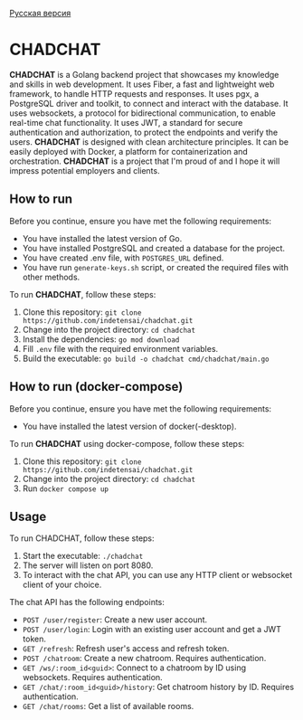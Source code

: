 [Русская версия](https://github.com/indetensai/chadchat/blob/main/README_ru.md)

# CHADCHAT
**CHADCHAT** is a Golang backend project that showcases my knowledge and skills in web development. It uses Fiber, a fast and lightweight web framework, to handle HTTP requests and responses. It uses pgx, a PostgreSQL driver and toolkit, to connect and interact with the database. It uses websockets, a protocol for bidirectional communication, to enable real-time chat functionality. It uses JWT, a standard for secure authentication and authorization, to protect the endpoints and verify the users. **CHADCHAT** is designed with clean architecture principles. It can be easily deployed with Docker, a platform for containerization and orchestration. **CHADCHAT** is a project that I'm proud of and I hope it will impress potential employers and clients.

## How to run
Before you continue, ensure you have met the following requirements:
- You have installed the latest version of Go.
- You have installed PostgreSQL and created a database for the project.
- You have created .env file, with `POSTGRES_URL` defined.
- You have run `generate-keys.sh` script, or created the required files with other methods.

To run **CHADCHAT**, follow these steps:
1. Clone this repository: `git clone https://github.com/indetensai/chadchat.git`
2. Change into the project directory: `cd chadchat`
3. Install the dependencies: `go mod download`
4. Fill `.env` file with the required environment variables.
5. Build the executable: `go build -o chadchat cmd/chadchat/main.go`

## How to run (docker-compose)
Before you continue, ensure you have met the following requirements:
- You have installed the latest version of docker(-desktop).

To run **CHADCHAT** using docker-compose, follow these steps:
1. Clone this repository: `git clone https://github.com/indetensai/chadchat.git`
2. Change into the project directory: `cd chadchat`
3. Run `docker compose up`

## Usage
To run CHADCHAT, follow these steps:
1. Start the executable: `./chadchat`
2. The server will listen on port 8080.
3. To interact with the chat API, you can use any HTTP client or websocket client of your choice.

The chat API has the following endpoints:
- `POST /user/register`: Create a new user account.
- `POST /user/login`: Login with an existing user account and get a JWT token.
- `GET /refresh`: Refresh user's access and refresh token.
- `POST /chatroom`: Create a new chatroom. Requires authentication.
- `GET /ws/:room_id<guid>`: Connect to a chatroom by ID using websockets. Requires authentication.
- `GET /chat/:room_id<guid>/history`: Get chatroom history by ID. Requires authentication.
- `GET /chat/rooms`: Get a list of available rooms.
